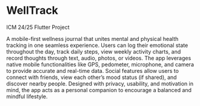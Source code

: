 # WellTrack
ICM 24/25 Flutter Project

A mobile-first wellness journal that unites mental and physical health tracking in one seamless experience. Users can log their emotional state throughout the day, track daily steps, view weekly activity charts, and record thoughts through text, audio, photos, or videos. The app leverages native mobile functionalities like GPS, pedometer, microphone, and camera to provide accurate and real-time data. Social features allow users to connect with friends, view each other’s mood status (if shared), and discover nearby people. Designed with privacy, usability, and motivation in mind, the app acts as a personal companion to encourage a balanced and mindful lifestyle.
